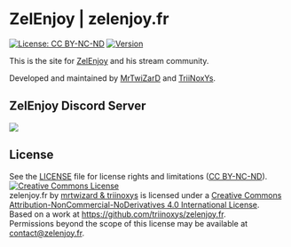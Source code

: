 # ZelEnjoy | zelenjoy.fr  
[![License: CC BY-NC-ND](https://img.shields.io/badge/License-CC%20BY--NC--ND-blue.svg)](https://creativecommons.org/licenses/by-nc-nd/4.0/) [![Version](https://img.shields.io/badge/Version-2.0.0-blue.svg)](https://github.com/triinoxys/zelenjoy.fr)  
  
This is the site for [ZelEnjoy](https://twitch.tv/zelenjoy) and his stream community.
  
Developed and maintained by [MrTwiZarD](https://mrtwizard.fr) and [TriiNoxYs](https://triinoxys.fr).


## ZelEnjoy Discord Server
[![](https://discordapp.com/api/guilds/371046774758178816/embed.png?style=banner2)](https://discord.gg/DQXUE5k)


## License
See the [LICENSE](LICENSE.md) file for license rights and limitations ([CC BY-NC-ND](http://creativecommons.org/licenses/by-nc-nd/4.0/)).
<a rel="license" href="http://creativecommons.org/licenses/by-nc-nd/4.0/"><img alt="Creative Commons License" style="border-width:0" src="https://i.creativecommons.org/l/by-nc-nd/4.0/88x31.png" /></a><br /><span xmlns:dct="http://purl.org/dc/terms/" property="dct:title">zelenjoy.fr</span> by <a xmlns:cc="http://creativecommons.org/ns#" href="https://github.com/triinoxys/zelenjoy.fr" property="cc:attributionName" rel="cc:attributionURL">mrtwizard & triinoxys</a> is licensed under a <a rel="license" href="http://creativecommons.org/licenses/by-nc-nd/4.0/">Creative Commons Attribution-NonCommercial-NoDerivatives 4.0 International License</a>.<br />Based on a work at <a xmlns:dct="http://purl.org/dc/terms/" href="https://github.com/triinoxys/zelenjoy.fr" rel="dct:source">https://github.com/triinoxys/zelenjoy.fr</a>.<br />Permissions beyond the scope of this license may be available at <a xmlns:cc="http://creativecommons.org/ns#" href="contact@zelenjoy.fr" rel="cc:morePermissions">contact@zelenjoy.fr</a>.